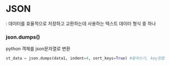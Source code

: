 # JSON
: 데이터를 효율적으로 저장하고 교환하는데 사용하는 텍스트 데이터 형식 중 하나
### json.dumps()   
python 객체를 json문자열로 변환
```py
st_data = json.dumps(data1, indent=4, sort_keys=True) #들여쓰기, key정렬
```
